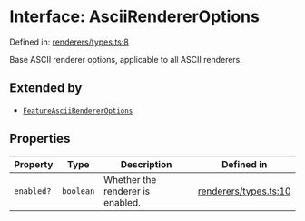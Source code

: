 # Interface: AsciiRendererOptions

Defined in: [renderers/types.ts:8](https://github.com/humanbydefinition/p5.asciify/blob/b4847c3686de8aac8ab85c6df8c62f37e7437142/src/lib/renderers/types.ts#L8)

Base ASCII renderer options, applicable to all ASCII renderers.

## Extended by

- [`FeatureAsciiRendererOptions`](FeatureAsciiRendererOptions.md)

## Properties

| Property                        | Type      | Description                      | Defined in                                                                                                                                            |
| ------------------------------- | --------- | -------------------------------- | ----------------------------------------------------------------------------------------------------------------------------------------------------- |
| <a id="enabled"></a> `enabled?` | `boolean` | Whether the renderer is enabled. | [renderers/types.ts:10](https://github.com/humanbydefinition/p5.asciify/blob/b4847c3686de8aac8ab85c6df8c62f37e7437142/src/lib/renderers/types.ts#L10) |
